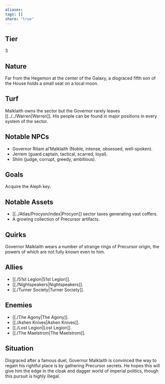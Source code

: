 ```yaml
---
aliases: 
tags: []
share: "true"
---
```

## Tier

3

## Nature

Far from the Hegemon at the center of the Galaxy, a disgraced fifth son of the House holds a small seat on a local moon.

## Turf

Malklaith owns the sector but the Governor rarely leaves [[../../Warren|Warren]]. His people can be found in major positions in every system of the sector.

## Notable NPCs

- Governor Ritam al’Malklaith (Noble, intense, obsessed, well-spoken).
- Jerrem (guard captain, tactical, scarred, loyal).
- Shim (judge, corrupt, greedy, ambitious).


## Goals

Acquire the Aleph key.

## Notable Assets

- [[../Atlas/Procyon/index|Procyon]] sector taxes generating vast coffers.
- A growing collection of Precursor artifacts.


## Quirks

Governor Malklaith wears a number of strange rings of Precursor origin, the powers of which are not fully known even to him.

## Allies

- [[./51st Legion|51st Legion]].
- [[./Nightspeakers|Nightspeakers]].
- [[./Turner Society|Turner Society]].


## Enemies

- [[./The Agony|The Agony]].
- [[./Ashen Knives|Ashen Knives]].
- [[./Lost Legion|Lost Legion]].
- [[./The Maelstrom|The Maelstrom]].


## Situation

Disgraced after a famous duel, Governor Malklaith is convinced the way to regain his rightful place is by gathering Precursor secrets. He hopes this will give him the edge in the cloak and dagger world of imperial politics, though this pursuit is highly illegal.
